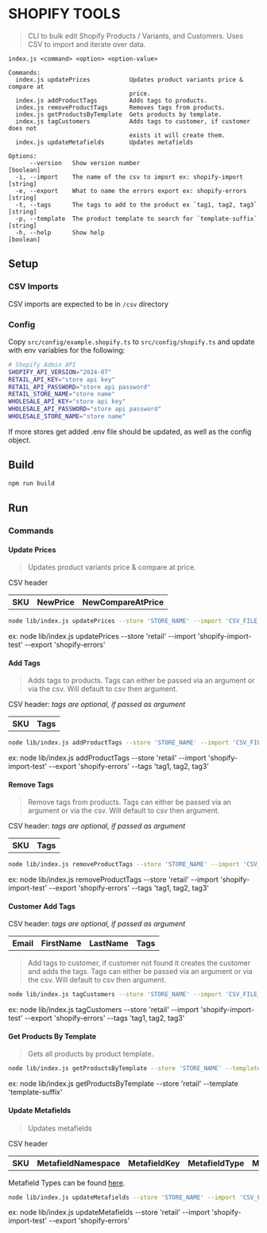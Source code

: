 # SHOPIFY TOOLS

> CLI to bulk edit Shopify Products / Variants, and Customers. Uses CSV to import and iterate over data.

```
index.js <command> <option> <option-value>

Commands:
  index.js updatePrices           Updates product variants price & compare at
                                  price.
  index.js addProductTags         Adds tags to products.
  index.js removeProductTags      Removes tags from products.
  index.js getProductsByTemplate  Gets products by template.
  index.js tagCustomers           Adds tags to customer, if customer does not
                                  exists it will create them.
  index.js updateMetafields       Updates metafields

Options:
      --version   Show version number                                  [boolean]
  -i, --import    The name of the csv to import ex: shopify-import      [string]
  -e, --export    What to name the errors export ex: shopify-errors     [string]
  -t, --tags      The tags to add to the product ex `tag1, tag2, tag3`  [string]
  -p, --template  The product template to search for `template-suffix`  [string]
  -h, --help      Show help                                            [boolean]
```

## Setup

### CSV Imports

CSV imports are expected to be in `/csv` directory

### Config

Copy `src/config/example.shopify.ts` to `src/config/shopify.ts` and update with env variables for the following:

```bash
# Shopify Admin API
SHOPIFY_API_VERSION="2024-07"
RETAIL_API_KEY="store api key"
RETAIL_API_PASSWORD="store api password"
RETAIL_STORE_NAME="store name"
WHOLESALE_API_KEY="store api key"
WHOLESALE_API_PASSWORD="store api password"
WHOLESALE_STORE_NAME="store name"
```

If more stores get added .env file should be updated, as well as the config object.

## Build

```bash
npm run build
```

## Run

### Commands

#### Update Prices

> Updates product variants price & compare at price.

CSV header

<table>
  <tr>
    <th>SKU</th>
    <th>NewPrice</th>
    <th>NewCompareAtPrice</th>
  </tr>
</table>

```bash
node lib/index.js updatePrices --store 'STORE_NAME' --import 'CSV_FILE_TO_IMPORT' --export 'CSV_FILE_TO_EXPORT_ERRORS'
```

ex: node lib/index.js updatePrices --store 'retail' --import 'shopify-import-test' --export 'shopify-errors'

#### Add Tags

> Adds tags to products. Tags can either be passed via an argument or via the csv. Will default to csv then argument.

CSV header: <em>tags are optional, if passed as argument</em>

<table>
  <tr>
    <th>SKU</th>
    <th>Tags</th>
  </tr>
</table>

```bash
node lib/index.js addProductTags --store 'STORE_NAME' --import 'CSV_FILE_TO_IMPORT' --export 'CSV_FILE_TO_EXPORT_ERRORS' --tags 'tag1, tag2, tag3'
```

ex: node lib/index.js addProductTags --store 'retail' --import 'shopify-import-test' --export 'shopify-errors' --tags 'tag1, tag2, tag3'

#### Remove Tags

> Remove tags from products. Tags can either be passed via an argument or via the csv. Will default to csv then argument.

CSV header: <em>tags are optional, if passed as argument</em>

<table>
  <tr>
    <th>SKU</th>
    <th>Tags</th>
  </tr>
</table>

```bash
node lib/index.js removeProductTags --store 'STORE_NAME' --import 'CSV_FILE_TO_IMPORT' --export 'CSV_FILE_TO_EXPORT_ERRORS' --tags 'tag1, tag2, tag3'
```

ex: node lib/index.js removeProductTags --store 'retail' --import 'shopify-import-test' --export 'shopify-errors' --tags 'tag1, tag2, tag3'

#### Customer Add Tags

CSV header: <em>tags are optional, if passed as argument</em>

<table>
  <tr>
    <th>Email</th>
    <th>FirstName</th>
    <th>LastName</th>
    <th>Tags</th>
  </tr>
</table>

> Add tags to customer, if customer not found it creates the customer and adds the tags. Tags can either be passed via an argument or via the csv. Will default to csv then argument.

```bash
node lib/index.js tagCustomers --store 'STORE_NAME' --import 'CSV_FILE_TO_IMPORT' --export 'CSV_FILE_TO_EXPORT_ERRORS' --tags 'tag1, tag2, tag3'
```

ex: node lib/index.js tagCustomers --store 'retail' --import 'shopify-import-test' --export 'shopify-errors' --tags 'tag1, tag2, tag3'

#### Get Products By Template

> Gets all products by product template.

```bash
node lib/index.js getProductsByTemplate --store 'STORE_NAME' --template 'TEMPLATE_SUFFIX'
```

ex: node lib/index.js getProductsByTemplate --store 'retail' --template 'template-suffix'

#### Update Metafields

> Updates metafields

CSV header

<table>
  <tr>
    <th>SKU</th>
    <th>MetafieldNamespace</th>
    <th>MetafieldKey</th>
    <th>MetafieldType</th>
    <th>MetafieldValue</th>
  </tr>
</table>

Metafield Types can be found [here](https://shopify.dev/apps/metafields/definitions/types).

```bash
node lib/index.js updateMetafields --store 'STORE_NAME' --import 'CSV_FILE_TO_IMPORT' --export 'CSV_FILE_TO_EXPORT_ERRORS'
```

ex: node lib/index.js updateMetafields --store 'retail' --import 'shopify-import-test' --export 'shopify-errors'
